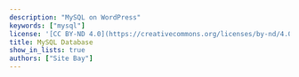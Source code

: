 ```yaml
---
description: "MySQL on WordPress"
keywords: ["mysql"]
license: '[CC BY-ND 4.0](https://creativecommons.org/licenses/by-nd/4.0)'
title: MySQL Database
show_in_lists: true
authors: ["Site Bay"]
---
```

